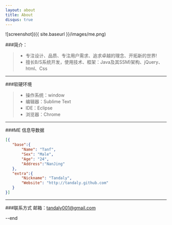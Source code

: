 ```yaml
---
layout: about
title: About
disqus: true
---
```


![screenshot]({{ site.baseurl }}/images/me.png)

###简介：

>* 专注设计、品质、专注用户需求、追求卓越的理念、开拓新的世界!
>* 擅长B/S系统开发，使用技术、框架：Java及其SSM)架构、jQuery、html、Css

---

###软硬环境

>* 操作系统：window
>* 编辑器：Sublime Text
>* IDE：Eclipse
>* 浏览器：Chrome

---
 
###ME 信息导数据
 
 ```json
[{
    "base":{
        "Name": "Tanf", 
        "Sex": "Male",
        "Age": "24",
        "Address":"NanJing"
    },
    "extra":{
        "Nickname": "Tandaly",
        "Website": "http://tandaly.github.com"
    }
}]
```

---

###联系方式
邮箱：[tandaly001@gmail.com](mailto:tandaly001@gmail.com)

--end


    

